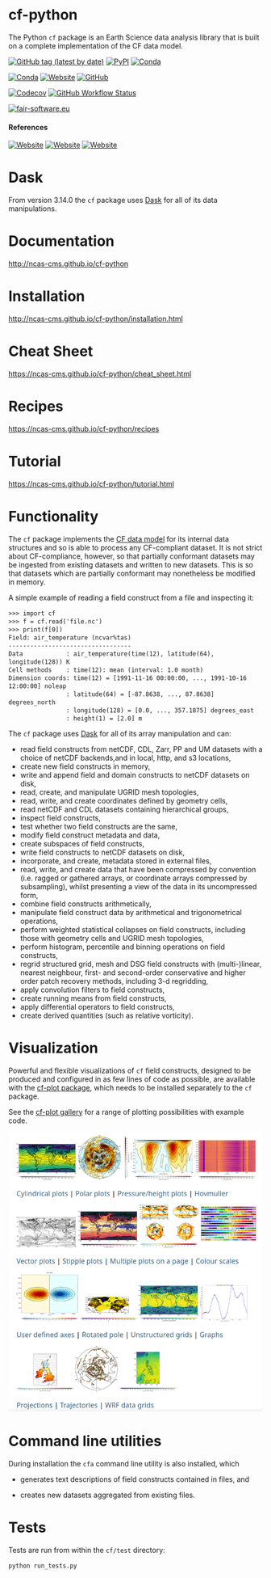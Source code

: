 cf-python
=========

The Python `cf` package is an Earth Science data analysis library that
is built on a complete implementation of the CF data model.

[![GitHub tag (latest by date)](https://img.shields.io/github/v/tag/NCAS-CMS/cf-python?color=000000&label=latest%20version)](https://ncas-cms.github.io/cf-python/Changelog.html)
[![PyPI](https://img.shields.io/pypi/v/cf-python?color=000000)](https://pypi.org/project/cf-python/)
[![Conda](https://img.shields.io/conda/v/conda-forge/cf-python?color=000000)](https://anaconda.org/conda-forge/cf-python)

[![Conda](https://img.shields.io/conda/pn/conda-forge/cf-python?color=2d8659)](https://ncas-cms.github.io/cf-python/installation.html#operating-systems)
[![Website](https://img.shields.io/website?color=2d8659&down_message=online&label=documentation&up_message=online&url=https%3A%2F%2Fncas-cms.github.io%2Fcf-python%2F)](https://ncas-cms.github.io/cf-python/index.html)
[![GitHub](https://img.shields.io/github/license/NCAS-CMS/cf-python?color=2d8659)](https://github.com/NCAS-CMS/cf-python/blob/main/LICENSE)

[![Codecov](https://img.shields.io/codecov/c/github/NCAS-CMS/cfdm?color=006666)](https://codecov.io/gh/NCAS-CMS/cfdm)
[![GitHub Workflow Status](https://img.shields.io/github/actions/workflow/status/NCAS-CMS/cfdm/run-test-suite.yml?branch=main?color=006666&label=test%20suite%20workflow)](https://github.com/NCAS-CMS/cfdm/actions)

[![fair-software.eu](https://img.shields.io/badge/fair--software.eu-%E2%97%8F%20%20%E2%97%8F%20%20%E2%97%8F%20%20%E2%97%8F%20%20%E2%97%8B-yellow)](https://fair-software.eu)

#### References

[![Website](https://img.shields.io/website?down_color=264d73&down_message=10.5281%2Fzenodo.3894533&label=DOI&up_color=264d73&up_message=10.5281%2Fzenodo.3894533&url=https%3A%2F%2Fdoi.org%2F10.5281%2Fzenodo.3894533)](https://doi.org/10.5281/zenodo.3894533)
[![Website](https://img.shields.io/website?down_color=264d73&down_message=10.5194%2Fgmd-10-4619-2017&label=GMD&up_color=264d73&up_message=10.5194%2Fgmd-10-4619-2017&url=https%3A%2F%2Fwww.geosci-model-dev.net%2F10%2F4619%2F2017%2F)](https://www.geosci-model-dev.net/10/4619/2017/)
[![Website](https://img.shields.io/website?down_color=264d73&down_message=10.21105%2Fjoss.02717&label=JOSS&up_color=264d73&up_message=10.21105%2Fjoss.02717&url=https:%2F%2Fjoss.theoj.org%2Fpapers%2F10.21105%2Fjoss.02717%2Fstatus.svg)](https://doi.org/10.21105/joss.02717)

Dask
====

From version 3.14.0 the `cf` package uses
[Dask](https://docs.dask.org) for all of its data manipulations.

Documentation
=============

http://ncas-cms.github.io/cf-python

Installation
============

http://ncas-cms.github.io/cf-python/installation.html

Cheat Sheet
===========

https://ncas-cms.github.io/cf-python/cheat_sheet.html

Recipes
=======

https://ncas-cms.github.io/cf-python/recipes

Tutorial
========

https://ncas-cms.github.io/cf-python/tutorial.html

Functionality
=============

The `cf` package implements the [CF data
model](https://cfconventions.org/cf-conventions/cf-conventions.html#appendix-CF-data-model)
for its internal data structures and so is able to process any
CF-compliant dataset. It is not strict about CF-compliance, however,
so that partially conformant datasets may be ingested from existing
datasets and written to new datasets. This is so that datasets which
are partially conformant may nonetheless be modified in memory.

A simple example of reading a field construct from a file and
inspecting it:

    >>> import cf
    >>> f = cf.read('file.nc')
    >>> print(f[0])
    Field: air_temperature (ncvar%tas)
    ----------------------------------
    Data            : air_temperature(time(12), latitude(64), longitude(128)) K
    Cell methods    : time(12): mean (interval: 1.0 month)
    Dimension coords: time(12) = [1991-11-16 00:00:00, ..., 1991-10-16 12:00:00] noleap
                    : latitude(64) = [-87.8638, ..., 87.8638] degrees_north
                    : longitude(128) = [0.0, ..., 357.1875] degrees_east
                    : height(1) = [2.0] m

The `cf` package uses
[Dask](https://ncas-cms.github.io/cf-python/performance.html) for all
of its array manipulation and can:

* read field constructs from netCDF, CDL, Zarr, PP and UM datasets with a
  choice of netCDF backends,and in local, http, and s3 locations,
* create new field constructs in memory,
* write and append field and domain constructs to netCDF datasets on disk,
* read, create, and manipulate UGRID mesh topologies,
* read, write, and create coordinates defined by geometry cells,
* read netCDF and CDL datasets containing hierarchical groups,
* inspect field constructs,
* test whether two field constructs are the same,
* modify field construct metadata and data,
* create subspaces of field constructs,
* write field constructs to netCDF datasets on disk,
* incorporate, and create, metadata stored in external files,
* read, write, and create data that have been compressed by convention
  (i.e. ragged or gathered arrays, or coordinate arrays compressed by
  subsampling), whilst presenting a view of the data in its
  uncompressed form,
* combine field constructs arithmetically,
* manipulate field construct data by arithmetical and trigonometrical
  operations,
* perform weighted statistical collapses on field constructs,
  including those with geometry cells and UGRID mesh topologies,
* perform histogram, percentile and binning operations on field
  constructs,
* regrid structured grid, mesh and DSG field constructs with
  (multi-)linear, nearest neighbour, first- and second-order
  conservative and higher order patch recovery methods, including 3-d
  regridding,
* apply convolution filters to field constructs,
* create running means from field constructs,
* apply differential operators to field constructs,
* create derived quantities (such as relative vorticity).

Visualization
=============

Powerful and flexible visualizations of `cf` field constructs,
designed to be produced and configured in as few lines of code as
possible, are available with the [cf-plot
package](https://ncas-cms.github.io/cf-plot/build/index.html), which
needs to be installed separately to the `cf` package.

See the [cf-plot
gallery](https://ncas-cms.github.io/cf-plot/build/gallery.html) for a
range of plotting possibilities with example code.

![Example outputs of cf-plot displaying selected aspects of `cf` field constructs](https://raw.githubusercontent.com/NCAS-CMS/cf-plot/master/docs/source/images/cf_gallery_image.png)

Command line utilities
======================

During installation the ``cfa`` command line utility is also
installed, which

* generates text descriptions of field constructs contained in files,
  and

* creates new datasets aggregated from existing files.


Tests
=====

Tests are run from within the ``cf/test`` directory:

    python run_tests.py
